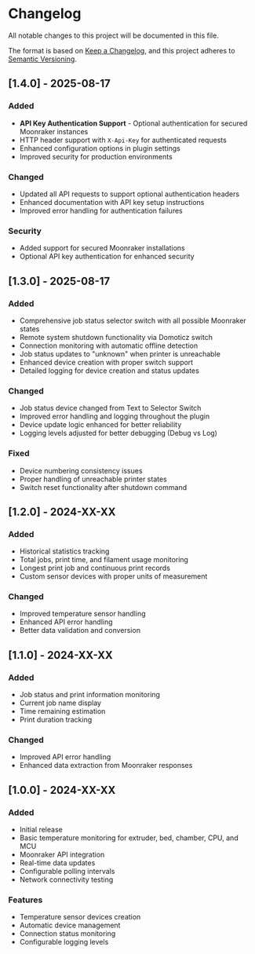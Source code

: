 # Changelog

All notable changes to this project will be documented in this file.

The format is based on [Keep a Changelog](https://keepachangelog.com/en/1.0.0/),
and this project adheres to [Semantic Versioning](https://semver.org/spec/v2.0.0.html).

## [1.4.0] - 2025-08-17

### Added
- **API Key Authentication Support** - Optional authentication for secured Moonraker instances
- HTTP header support with `X-Api-Key` for authenticated requests
- Enhanced configuration options in plugin settings
- Improved security for production environments

### Changed
- Updated all API requests to support optional authentication headers
- Enhanced documentation with API key setup instructions
- Improved error handling for authentication failures

### Security
- Added support for secured Moonraker installations
- Optional API key authentication for enhanced security

## [1.3.0] - 2025-08-17

### Added
- Comprehensive job status selector switch with all possible Moonraker states
- Remote system shutdown functionality via Domoticz switch
- Connection monitoring with automatic offline detection
- Job status updates to "unknown" when printer is unreachable
- Enhanced device creation with proper switch support
- Detailed logging for device creation and status updates

### Changed
- Job status device changed from Text to Selector Switch
- Improved error handling and logging throughout the plugin
- Device update logic enhanced for better reliability
- Logging levels adjusted for better debugging (Debug vs Log)

### Fixed
- Device numbering consistency issues
- Proper handling of unreachable printer states
- Switch reset functionality after shutdown command

## [1.2.0] - 2024-XX-XX

### Added
- Historical statistics tracking
- Total jobs, print time, and filament usage monitoring
- Longest print job and continuous print records
- Custom sensor devices with proper units of measurement

### Changed
- Improved temperature sensor handling
- Enhanced API error handling
- Better data validation and conversion

## [1.1.0] - 2024-XX-XX

### Added
- Job status and print information monitoring
- Current job name display
- Time remaining estimation
- Print duration tracking

### Changed
- Improved API error handling
- Enhanced data extraction from Moonraker responses

## [1.0.0] - 2024-XX-XX

### Added
- Initial release
- Basic temperature monitoring for extruder, bed, chamber, CPU, and MCU
- Moonraker API integration
- Real-time data updates
- Configurable polling intervals
- Network connectivity testing

### Features
- Temperature sensor devices creation
- Automatic device management
- Connection status monitoring
- Configurable logging levels
